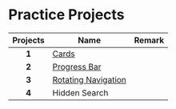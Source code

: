 # Practice Projects
| Projects | Name | Remark |
| :-: | --------- | ------ |
| **1** | [Cards](https://github.com/Tonysyj/practice-projects/tree/main/Project%201_Cards) |   |
| **2** | [Progress Bar](https://github.com/Tonysyj/practice-projects/tree/main/Project%202_Progress%20Bar) |  |
| **3** | [Rotating Navigation](https://github.com/Tonysyj/practice-projects/tree/main/Project%203_Rotating%20Navigation) |  |
| **4** | Hidden Search |  |